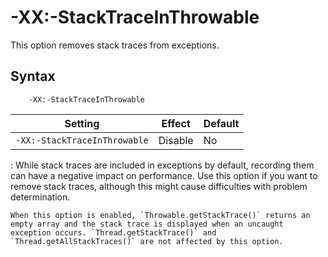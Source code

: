 <!--
* Copyright (c) 2017, 2023 IBM Corp. and others
*
* This program and the accompanying materials are made
* available under the terms of the Eclipse Public License 2.0
* which accompanies this distribution and is available at
* https://www.eclipse.org/legal/epl-2.0/ or the Apache
* License, Version 2.0 which accompanies this distribution and
* is available at https://www.apache.org/licenses/LICENSE-2.0.
*
* This Source Code may also be made available under the
* following Secondary Licenses when the conditions for such
* availability set forth in the Eclipse Public License, v. 2.0
* are satisfied: GNU General Public License, version 2 with
* the GNU Classpath Exception [1] and GNU General Public
* License, version 2 with the OpenJDK Assembly Exception [2].
*
* [1] https://www.gnu.org/software/classpath/license.html
* [2] https://openjdk.org/legal/assembly-exception.html
*
* SPDX-License-Identifier: EPL-2.0 OR Apache-2.0 OR GPL-2.0-only WITH Classpath-exception-2.0 OR GPL-2.0-only WITH OpenJDK-assembly-exception-1.0
-->

# -XX:-StackTraceInThrowable


This option removes stack traces from exceptions.

## Syntax

        -XX:-StackTraceInThrowable

| Setting                      | Effect  | Default                                                          |
|------------------------------|---------|------------------------------------------------------------------|
|`-XX:-StackTraceInThrowable`  | Disable | No                                                               |

:   While stack traces are included in exceptions by default, recording them can have a negative impact on performance. Use this option if you want to remove stack traces, although this might cause difficulties with problem determination.

    When this option is enabled, `Throwable.getStackTrace()` returns an empty array and the stack trace is displayed when an uncaught exception occurs. `Thread.getStackTrace()` and `Thread.getAllStackTraces()` are not affected by this option.



<!-- ==== END OF TOPIC ==== xxstacktraceinthrowable.md ==== -->
